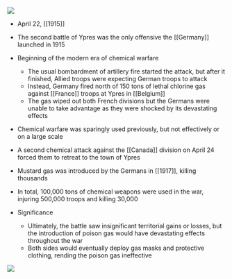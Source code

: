 
![](https://cdn.britannica.com/81/64281-004-55B31ED4/Ypres-Belgium.jpg?s=1500x700&q=85)


- April 22, [[1915]]
- The second battle of Ypres was the only offensive the [[Germany]] launched in 1915
- Beginning of the modern era of chemical warfare
	- The usual bombardment of artillery fire started the attack, but after it finished, Allied troops were expecting German troops to attack
	- Instead, Germany fired north of 150 tons of lethal chlorine gas against [[France]] troops at Ypres in [[Belgium]]
	- The gas wiped out both French divisions but the Germans were unable to take advantage as they were shocked by its devastating effects
- Chemical warfare was sparingly used previously, but not effectively or on a large scale
- A second chemical attack against the [[Canada]] division on April 24 forced them to retreat to the town of Ypres
- Mustard gas was introduced by the Germans in [[1917]], killing thousands
- In total, 100,000 tons of chemical weapons were used in the war, injuring 500,000 troops and killing 30,000

- Significance
	- Ultimately, the battle saw insignificant territorial gains or losses, but the introduction of poison gas would have devastating effects throughout the war
	- Both sides would eventually deploy gas masks and protective clothing, rending the poison gas ineffective 

![](https://upload.wikimedia.org/wikipedia/commons/f/f3/RJB18_%E2%80%93_Ypernbogen.jpg)
